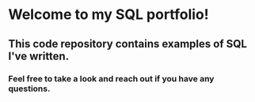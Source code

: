 # Welcome to my SQL portfolio! 

## This code repository contains examples of SQL I've written. 

### Feel free to take a look and reach out if you have any questions.
